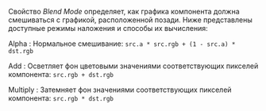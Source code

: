 Свойство *Blend Mode* определяет, как графика компонента должна смешиваться с графикой, расположенной позади. Ниже представлены доступные режимы наложения и способы их вычисления:

Alpha
: Нормальное смешивание: `src.a * src.rgb + (1 - src.a) * dst.rgb`

Add
: Осветляет фон цветовыми значениями соответствующих пикселей компонента: `src.rgb + dst.rgb`

Multiply
: Затемняет фон значениями соответствующих пикселей компонента: `src.rgb * dst.rgb`
